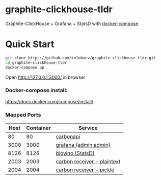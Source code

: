 # graphite-clickhouse-tldr
Graphite-ClickHouse + Grafana + StatsD with [docker-compose](https://docs.docker.com/compose/install/)

# Quick Start
```sh
git clone https://github.com/kolobaev/graphite-clickhouse-tldr.git
cd graphite-clickhouse-tldr
docker-compose up
```
Open http://127.0.0.1:3000/ in browser

### Docker-compose install:
https://docs.docker.com/compose/install/

### Mapped Ports

Host | Container | Service
---- | --------- | -------------------------------------------------------------------------------------------------------------------
  80 |        80 | [carbonapi](https://github.com/go-graphite/carbonapi)
3000 |      3000 | [grafana (admin:admin)](https://github.com/grafana/grafana)
8126 |      8126 | [bioyino (StatsD)](https://github.com/avito-tech/bioyino)
2003 |      2003 | [carbon receiver - plaintext](http://graphite.readthedocs.io/en/latest/feeding-carbon.html#the-plaintext-protocol)
2004 |      2004 | [carbon receiver - pickle](http://graphite.readthedocs.io/en/latest/feeding-carbon.html#the-pickle-protocol)
